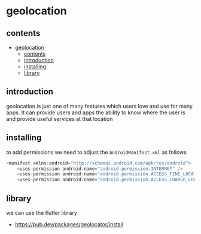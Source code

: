 # geolocation

## contents

- [geolocation](#geolocation)
  - [contents](#contents)
  - [introduction](#introduction)
  - [installing](#installing)
  - [library](#library)

## introduction

geolocation is just one of many features which users love and use for many apps.  It can provide users and apps the ability to know where the user is and provide useful services at that location

## installing

to add permissions we need to adjust the `AndroidManifest.xml` as follows

```java
<manifest xmlns:android="http://schemas.android.com/apk/res/android">
    <uses-permission android:name="android.permission.INTERNET" />
    <uses-permission android:name="android.permission.ACCESS_FINE_LOCATION" />
    <uses-permission android:name="android.permission.ACCESS_COARSE_LOCATION" />
```

## library

we can use the flutter library

- https://pub.dev/packages/geolocator/install

